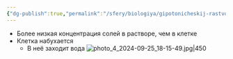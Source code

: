 ```yaml
---
{"dg-publish":true,"permalink":"/sfery/biologiya/gipotonicheskij-rastvor/","tags":["Общаябиология"]}
---
```


- Более низкая концентрация солей в растворе, чем в клетке
- Клетка набухается 
	- В неё заходит вода
![photo_4_2024-09-25_18-15-49.jpg|450](/img/user/%D0%90%D1%80%D1%85%D0%B8%D0%B2/%D0%9A%D1%8D%D1%88/photo_4_2024-09-25_18-15-49.jpg)